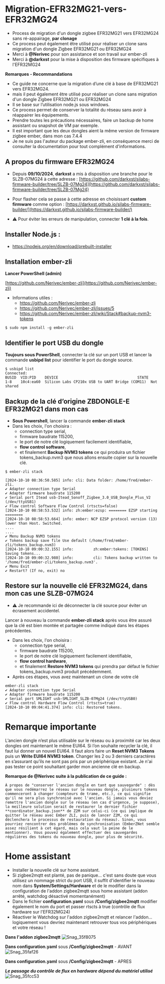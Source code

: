 # Migration-EFR32MG21-vers-EFR32MG24
- Process de migration d'un dongle zigbee EFR32MG21 vers EFR32MG24 sans ré-appairage, **par clonage**
- Ce process peut également être utilisé pour réaliser un clone sans migration d'un dongle Zigbee EFR32MG21 ou EFR32MG24 
- Merci à **@Nerivec** pour son assistance et son travail sur ember-zli
- Merci à **@darkxst** pour la mise à disposition des firmware spécifiques à l'EFR32MG24

**Remarques - Recommandations**

- Ce guide ne concerne que la migration d’une clé à base de EFR32MG21 vers EFR32MG24.
- mais il peut également être utilisé pour réaliser un clone sans migration d'un dongle Zigbee EFR32MG21 ou EFR32MG24 
- Il se base sur l’utilisation node.js sous windows.
- Ce process permet de conserver la totalité du réseau sans avoir à réappairer les équipements.
- Prendre toutes les précautions nécessaires, faire un backup de home assistant ou snapshot de VM par exemple.
- Il est important que les deux dongles aient la même version de firmware zigbee ember, dans mon cas 7.4.4
- Je ne suis pas l'auteur du package ember-zli, en conséquence merci de consulter la documentation pour tout complément d'informations.

## A propos du firmware EFR32MG24

- Depuis **09/10/2024**, **darkxst** a mis à disposition une branche pour le SLZB-07MG24 à cette adresse :
[https://github.com/darkxst/silabs-firmware-builder/tree/SLZB-07Mg24](https://github.com/darkxst/silabs-firmware-builder/tree/SLZB-07Mg24)

- Pour flasher cela se passe à cette adresse en choisissant **custom firmware** comme option :
[https://darkxst.github.io/silabs-firmware-builder/](https://darkxst.github.io/silabs-firmware-builder/)

- ⚠ Pour éviter les erreurs de manipulation, connecter **1 clé à la fois**.

## Installer Node.js :

- https://nodejs.org/en/download/prebuilt-installer
  
## Installation ember-zli 

 **Lancer PowerShell (admin)**

[https://github.com/Nerivec/ember-zli](https://github.com/Nerivec/ember-zli)

- Informations utiles :
  * https://github.com/Nerivec/ember-zli
  * https://github.com/Nerivec/ember-zli/issues/5
  * https://github.com/Nerivec/ember-zli/wiki/Stack#backup-nvm3-tokens

```
$ sudo npm install -g ember-zli
```

## Identifier le port USB du dongle

**Toujours sous PowerShell**, connecter la clé sur un port USB et lancer la commande **usbipd list** pour identifier le port du dongle source.
```
$ usbipd list
Connected:
BUSID  VID:PID    DEVICE                                    STATE
1-8    10c4:ea60  Silicon Labs CP210x USB to UART Bridge (COM11)  Not shared
```

## Backup de la clé d’origine ZBDONGLE-E EFR32MG21 dans mon cas

- **Sous Powershell**, lancer la commande **ember-zli stack**
- Dans les choix, l'on choisira :
  * connection type serial,
  * firmware baudrate 115200,
  * le port de notre clé logiquement facilement identifiable,
  * **flow control software**,
  * et finalement **Backup NVM3 tokens** ce qui produira un fichier tokens_backup.nvm3 que nous allons ensuite copier sur la nouvelle clé.

```
$ ember-zli stack

[2024-10-10 08:36:50.585] info: cli: Data folder: /home/fred/ember-zli.
✔ Adapter connection type Serial
✔ Adapter firmware baudrate 115200
✔ Serial port Itead usb-Itead_Sonoff_Zigbee_3.0_USB_Dongle_Plus_V2 (/dev/ttyUSB1)
✔ Flow control Software Flow Control (rtscts=false)
[2024-10-10 08:58:53.532] info: zh:ember:ezsp: ======== EZSP starting ========
[2024-10-10 08:58:53.664] info: ember: NCP EZSP protocol version (13) lower than Host. Switched.
....
....
✔ Menu Backup NVM3 tokens
✔ Tokens backup save file Use default (/home/fred/ember-zli/tokens_backup.nvm3)
[2024-10-10 09:00:32.155] info:         zh:ember:tokens: [TOKENS] Saving tokens...
[2024-10-10 09:00:32.980] info:         cli: Tokens backup written to '/home/fred/ember-zli/tokens_backup.nvm3'.
✔ Menu Exit
✔ Restart? (If no, exit) no
```

## Restore sur la nouvelle clé EFR32MG24, dans mon cas une SLZB-07MG24
- ⚠ Je recommande ici de déconnecter la clé source pour éviter un écrasement accidentel.

Lancer à nouveau la commande **ember-zli stack** après vous être assuré que la clé est bien montée et partagée comme indiqué dans les étapes précédentes.
- Dans les choix, l'on choisira :
  * connection type serial,
  * firmware baudrate 115200,
  * le port de notre clé logiquement facilement identifiable,
  * **flow control hardware**,
  * et finalement **Restore NVM3 tokens** qui prendra par défaut le fichier tokens_backup.nvm3 produit précédemment.
- Après ces étapes, vous avez maintenant un clone de votre clé

```
ember-zli stack
✔ Adapter connection type Serial
✔ Adapter firmware baudrate 115200
✔ Serial port SMLIGHT usb-SMLIGHT_SLZB-07Mg24 (/dev/ttyUSB0)
✔ Flow control Hardware Flow Control (rtscts=true)
[2024-10-10 09:04:41.374] info: cli: Restored tokens.
```

# **Remarque importante**
L’ancien dongle n’est plus utilisable sur le réseau ou à proximité car les deux dongles ont maintenant le même EUI64.
Si l’on souhaite recycler la clé, il faut lui donner un nouvel EUI64. Il faut alors faire un **Reset NVM3 Tokens** puis un **Write EUI64 NVM3 token**. Changer les 2 ou 3 derniers caractères en s’assurant qu’ils ne sont pas pris par un périphérique existant. Je n'ai pas tester ce point souhaitant garder mon ancienne clé en backup.

**Remarque de @Nerivec suite à la publication de ce guide :** 
```
À propos de "conserver l'ancien dongle en tant que sauvegarde" : dès que vous redémarrez le réseau sur le nouveau dongle, plusieurs tokens commenceront à changer (compteurs de trame, etc.), ce qui signifie qu'il ne sera plus synchronisé avec l'ancien. Si jamais vous deviez remettre l'ancien dongle sur le réseau (en cas d'urgence, je suppose), la meilleure solution serait de restaurer le dernier fichier **coordinator_backup.json** de Z2M sur celui-ci (ce qui implique de quitter le réseau avec Ember ZLI, puis de lancer Z2M, ce qui déclenchera le processus de restauration du réseau). Sinon, vous pourriez rencontrer des problèmes de synchronisation (EmberZNet semble assez résilient à cet égard, mais cela vaut la peine de le mentionner). Vous pouvez également effectuer des sauvegardes régulières des tokens du nouveau dongle, pour plus de sécurité.
```

# **Home assistant**
* Installer la nouvelle clé sur home assistant.
* Si zigbee2mqtt est planté, pas de panique... c'est sans doute que vous utilisez un nommage strict du port USB, il suffit d'identifier le nouveau nom dans **System/Settings/Hardware** et de le modifier dans la configuration de l'addon zigbee2mqtt sous home assistant (addon arrêté, watchdog désactivé momentanément)
* Dans le fichier **configuration.yaml** sous **/Config/zigbee2mqtt** modifier également le nom du port et passer rtscts à true (contrôle de flux hardware sur l'EFR32MG24)
* Réactiver le Watchdog sur l'addon zigbee2mqtt et relancer l'addon... logiquement vous devriez maintenant retrouver tous vos périphériques et votre réseau !

**Dans l'addon zigbee2mqtt**
![Snag_35f8075](https://github.com/user-attachments/assets/593b9f1b-2ff3-48fa-b7ae-aa84b1f09fd7)

**Dans configuration.yaml** sous **/Config/zigbee2mqtt** - AVANT
![Snag_35faf26](https://github.com/user-attachments/assets/3c198de5-137f-4ec0-b5a5-a16fed59d617)

**Dans configuration.yaml** sous **/Config/zigbee2mqtt** - APRES

***Le passage du contrôle de flux en hardware dépend du matériel utilisé***
![Snag_35fcc53](https://github.com/user-attachments/assets/f28bcb33-b0ac-4d8f-b84b-ac3259f95cc6)
